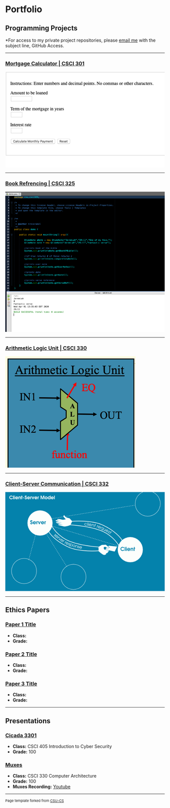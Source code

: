 Portfolio
=========

Programming Projects
--------------------

*For access to my private project repositories, please [email me](mailto:taabel@csustudent.net?subject=GitHub%20Access) with the subject line, GitHub Access.

---
### [Mortgage Calculator | CSCI 301](project1)

![Project 1 Thumbnail Name](images/mortgagecover.png)

---
### [Book Refrencing | CSCI 325](project1)

![Project 3 Thumbnail Name](images/bookreferencecover.png)

---
### [Arithmetic Logic Unit | CSCI 330](project1)

![Project 2 Thumbnail Name](images/alucover.png)

---
### [Client-Server Communication | CSCI 332](project1)

![Project 4 Thumbnail Name](images/client-server.png)

---

Ethics Papers
-------------

### [Paper 1 Title](/pdf/sample_presentation.pdf)

-   **Class:**  
-   **Grade:**

### [Paper 2 Title](/pdf/sample_presentation.pdf)

-   **Class:** 
-   **Grade:**

### [Paper 3 Title](/pdf/sample_presentation.pdf)

-   **Class:** 
-   **Grade:**

---

Presentations
-------------

### [Cicada 3301](/powerpoints/Cicada3301.pptx)

- **Class:** CSCI 405 Introduction to Cyber Security
- **Grade:** 100


### [Muxes](/powerpoints/muxes.pptx)

- **Class:** CSCI 330 Computer Architecture
- **Grade:** 100
- **Muxes Recording:** <a href="https://youtu.be/RlPTJElZgoQ"> Youtube </a>
---

<p style="font-size:11px">Page template forked from <a href="https://github.com/csu-cs/csci-portfolio">CSU-CS</a></p>
<!-- Remove above link if you don't want to attributive -->
